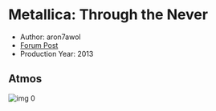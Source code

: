 # Metallica: Through the Never

* Author: aron7awol
* [Forum Post](https://www.avsforum.com/threads/bass-eq-for-filtered-movies.2995212/post-56926046)
* Production Year: 2013

## Atmos

![img 0](https://i.imgur.com/BLIfpvs.jpg)

